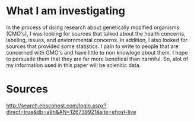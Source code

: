 # What I am investigating

In the process of doing research about genetically modified organisms (GMO's), I was looking for sources that talked about the health concerns, labeling, issues, and enviornmental concerns. In addition, I also looked for sources that provided some statistics. I paln to write to people that are concerned with GMO's and have little to non knowlege about them. I hope to persuade them that they are far more benefical than harmful. So, alot of my information used in this paper will be scienitic data.  

# Sources

http://search.ebscohost.com/login.aspx?direct=true&db=a9h&AN=126739921&site=ehost-live 

